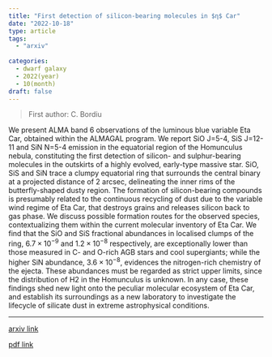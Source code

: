 ```yaml
---
title: "First detection of silicon-bearing molecules in $η$ Car"
date: "2022-10-18"
type: article
tags:
  - "arxiv"
  
categories:
  - dwarf galaxy
  - 2022(year)
  - 10(month)
draft: false
---
```

> First author: C. Bordiu

 We present ALMA band 6 observations of the luminous blue variable Eta Car,
obtained within the ALMAGAL program. We report SiO J=5-4, SiS J=12-11 and SiN
N=5-4 emission in the equatorial region of the Homunculus nebula, constituting
the first detection of silicon- and sulphur-bearing molecules in the outskirts
of a highly evolved, early-type massive star. SiO, SiS and SiN trace a clumpy
equatorial ring that surrounds the central binary at a projected distance of 2
arcsec, delineating the inner rims of the butterfly-shaped dusty region. The
formation of silicon-bearing compounds is presumably related to the continuous
recycling of dust due to the variable wind regime of Eta Car, that destroys
grains and releases silicon back to gas phase. We discuss possible formation
routes for the observed species, contextualizing them within the current
molecular inventory of Eta Car. We find that the SiO and SiS fractional
abundances in localised clumps of the ring, $6.7\times10^{-9}$ and
$1.2\times10^{-8}$ respectively, are exceptionally lower than those measured in
C- and O-rich AGB stars and cool supergiants; while the higher SiN abundance,
$3.6\times10^{-8}$, evidences the nitrogen-rich chemistry of the ejecta. These
abundances must be regarded as strict upper limits, since the distribution of
H2 in the Homunculus is unknown. In any case, these findings shed new light
onto the peculiar molecular ecosystem of Eta Car, and establish its
surroundings as a new laboratory to investigate the lifecycle of silicate dust
in extreme astrophysical conditions.

---
[arxiv link](http://arxiv.org/abs/2210.09774v1)

[pdf link](http://arxiv.org/pdf/2210.09774v1)